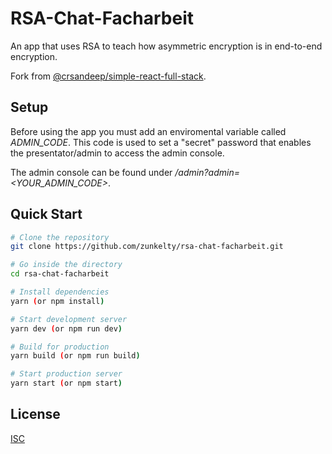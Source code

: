 # RSA-Chat-Facharbeit

An app that uses RSA to teach how asymmetric encryption is in end-to-end encryption.

Fork from [@crsandeep/simple-react-full-stack](https://github.com/crsandeep/simple-react-full-stack).

## Setup

Before using the app you must add an enviromental variable called *ADMIN_CODE*. This code is used to set a "secret" password that enables the presentator/admin to access the admin console.

The admin console can be found under */admin?admin=<YOUR_ADMIN_CODE>*.

## Quick Start

```bash
# Clone the repository
git clone https://github.com/zunkelty/rsa-chat-facharbeit.git

# Go inside the directory
cd rsa-chat-facharbeit

# Install dependencies
yarn (or npm install)

# Start development server
yarn dev (or npm run dev)

# Build for production
yarn build (or npm run build)

# Start production server
yarn start (or npm start)
```

## License
[ISC](https://choosealicense.com/licenses/isc/)
